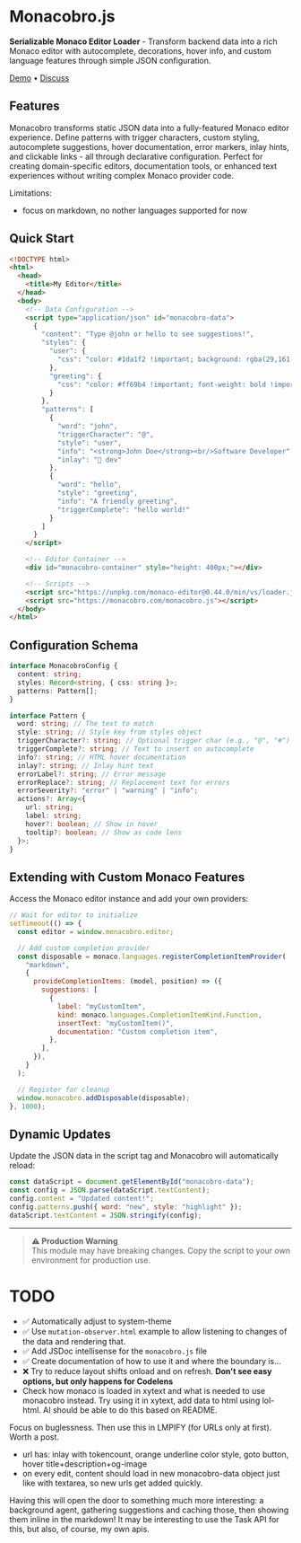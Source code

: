 # Monacobro.js

**Serializable Monaco Editor Loader** - Transform backend data into a rich Monaco editor with autocomplete, decorations, hover info, and custom language features through simple JSON configuration.

[Demo](https://monacobro.com/monacobro) • [Discuss](https://x.com/janwilmake/status/1949847194019791237)

## Features

Monacobro transforms static JSON data into a fully-featured Monaco editor experience. Define patterns with trigger characters, custom styling, autocomplete suggestions, hover documentation, error markers, inlay hints, and clickable links - all through declarative configuration. Perfect for creating domain-specific editors, documentation tools, or enhanced text experiences without writing complex Monaco provider code.

Limitations:

- focus on markdown, no nother languages supported for now

## Quick Start

```html
<!DOCTYPE html>
<html>
  <head>
    <title>My Editor</title>
  </head>
  <body>
    <!-- Data Configuration -->
    <script type="application/json" id="monacobro-data">
      {
        "content": "Type @john or hello to see suggestions!",
        "styles": {
          "user": {
            "css": "color: #1da1f2 !important; background: rgba(29,161,242,0.1) !important;"
          },
          "greeting": {
            "css": "color: #ff69b4 !important; font-weight: bold !important;"
          }
        },
        "patterns": [
          {
            "word": "john",
            "triggerCharacter": "@",
            "style": "user",
            "info": "<strong>John Doe</strong><br/>Software Developer",
            "inlay": "👤 dev"
          },
          {
            "word": "hello",
            "style": "greeting",
            "info": "A friendly greeting",
            "triggerComplete": "hello world!"
          }
        ]
      }
    </script>

    <!-- Editor Container -->
    <div id="monacobro-container" style="height: 400px;"></div>

    <!-- Scripts -->
    <script src="https://unpkg.com/monaco-editor@0.44.0/min/vs/loader.js"></script>
    <script src="https://monacobro.com/monacobro.js"></script>
  </body>
</html>
```

## Configuration Schema

```typescript
interface MonacobroConfig {
  content: string;
  styles: Record<string, { css: string }>;
  patterns: Pattern[];
}

interface Pattern {
  word: string; // The text to match
  style: string; // Style key from styles object
  triggerCharacter?: string; // Optional trigger char (e.g., "@", "#")
  triggerComplete?: string; // Text to insert on autocomplete
  info?: string; // HTML hover documentation
  inlay?: string; // Inlay hint text
  errorLabel?: string; // Error message
  errorReplace?: string; // Replacement text for errors
  errorSeverity?: "error" | "warning" | "info";
  actions?: Array<{
    url: string;
    label: string;
    hover?: boolean; // Show in hover
    tooltip?: boolean; // Show as code lens
  }>;
}
```

## Extending with Custom Monaco Features

Access the Monaco editor instance and add your own providers:

```javascript
// Wait for editor to initialize
setTimeout(() => {
  const editor = window.monacobro.editor;

  // Add custom completion provider
  const disposable = monaco.languages.registerCompletionItemProvider(
    "markdown",
    {
      provideCompletionItems: (model, position) => ({
        suggestions: [
          {
            label: "myCustomItem",
            kind: monaco.languages.CompletionItemKind.Function,
            insertText: "myCustomItem()",
            documentation: "Custom completion item",
          },
        ],
      }),
    }
  );

  // Register for cleanup
  window.monacobro.addDisposable(disposable);
}, 1000);
```

## Dynamic Updates

Update the JSON data in the script tag and Monacobro will automatically reload:

```javascript
const dataScript = document.getElementById("monacobro-data");
const config = JSON.parse(dataScript.textContent);
config.content = "Updated content!";
config.patterns.push({ word: "new", style: "highlight" });
dataScript.textContent = JSON.stringify(config);
```

---

> **⚠️ Production Warning**  
> This module may have breaking changes. Copy the script to your own environment for production use.

# TODO

- ✅ Automatically adjust to system-theme
- ✅ Use `mutation-observer.html` example to allow listening to changes of the data and rendering that.
- ✅ Add JSDoc intellisense for the `monacobro.js` file
- ✅ Create documentation of how to use it and where the boundary is...
- ❌ Try to reduce layout shifts onload and on refresh. **Don't see easy options, but only happens for Codelens**
- Check how monaco is loaded in xytext and what is needed to use monacobro instead. Try using it in xytext, add data to html using lol-html. AI should be able to do this based on README.

Focus on buglessness. Then use this in LMPIFY (for URLs only at first). Worth a post.

- url has: inlay with tokencount, orange underline color style, goto button, hover title+description+og-image
- on every edit, content should load in new monacobro-data object just like with textarea, so new urls get added quickly.

Having this will open the door to something much more interesting: a background agent, gathering suggestions and caching those, then showing them inline in the markdown! It may be interesting to use the Task API for this, but also, of course, my own apis.
